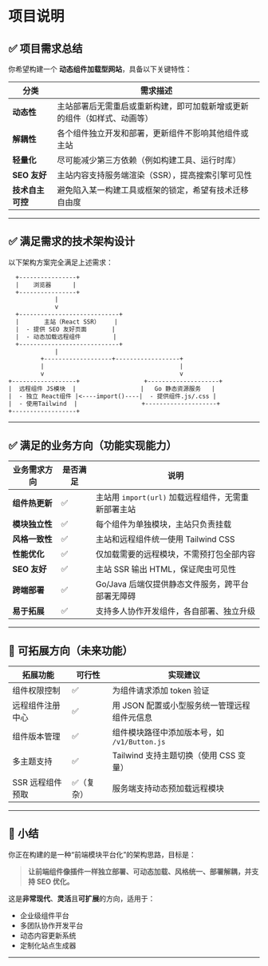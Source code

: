 # 项目说明

## ✅ 项目需求总结

你希望构建一个 **动态组件加载型网站**，具备以下关键特性：

| 分类         | 需求描述                                  |
| ---------- | ------------------------------------- |
| **动态性**    | 主站部署后无需重启或重新构建，即可加载新增或更新的组件（如样式、动画等）  |
| **解耦性**    | 各个组件独立开发和部署，更新组件不影响其他组件或主站            |
| **轻量化**    | 尽可能减少第三方依赖（例如构建工具、运行时库）               |
| **SEO 友好** | 主站内容支持服务端渲染（SSR），提高搜索引擎可见性            |
| **技术自主可控** | 避免陷入某一构建工具或框架的锁定，希望有技术迁移自由度           |

---

## ✅ 满足需求的技术架构设计

以下架构方案完全满足上述需求：

```txt
  +----------------+
  |    浏览器      |
  +----------------+
             |
             v
  +----------------------------+
  |       主站（React SSR）    |
  |  - 提供 SEO 友好页面       |
  |  - 动态加载远程组件         |
  +----------------------------+
             |
         +-------------------+------------------+
         |                                      |
         v                                      v
+------------------+                  +--------------------+
|  远程组件 JS模块  |                  |   Go 静态资源服务   |
|  - 独立 React组件 |<----import()----|  - 提供组件.js/.css |
|  - 使用Tailwind  |                  +--------------------+
+------------------+
```

---

## ✅ 满足的业务方向（功能实现能力）

| 业务需求方向     | 是否满足 | 说明                                |
| ---------- | ---- | --------------------------------- |
| **组件热更新**  | ✅    | 主站用 `import(url)` 加载远程组件，无需重新部署主站 |
| **模块独立性**  | ✅    | 每个组件为单独模块，主站只负责挂载                 |
| **风格一致性**  | ✅    | 主站和远程组件统一使用 Tailwind CSS          |
| **性能优化**   | ✅    | 仅加载需要的远程模块，不需预打包全部内容              |
| **SEO 友好** | ✅    | 主站 SSR 输出 HTML，保证爬虫可见性            |
| **跨端部署**   | ✅    | Go/Java 后端仅提供静态文件服务，跨平台部署无障碍      |
| **易于拓展**   | ✅    | 支持多人协作开发组件，各自部署、独立升级              |

---

## 🔮 可拓展方向（未来功能）

| 拓展功能       | 可行性   | 实现建议                           |
| ---------- | ----- | ------------------------------ |
| 组件权限控制     | ✅     | 为组件请求添加 token 验证               |
| 远程组件注册中心   | ✅     | 用 JSON 配置或小型服务统一管理远程组件元信息      |
| 组件版本管理     | ✅     | 组件模块路径中添加版本号，如 `/v1/Button.js` |
| 多主题支持      | ✅     | Tailwind 支持主题切换（使用 CSS 变量）     |
| SSR 远程组件预取 | ✅（复杂） | 服务端支持动态预加载远程模块                 |

---

## 📌 小结

你正在构建的是一种“前端模块平台化”的架构思路，目标是：

> **让前端组件像插件一样独立部署、可动态加载、风格统一、部署解耦，并支持 SEO 优化。**

这是**非常现代**、**灵活**且**可扩展**的方向，适用于：

* 企业级组件平台
* 多团队协作开发平台
* 动态内容更新系统
* 定制化站点生成器

---

